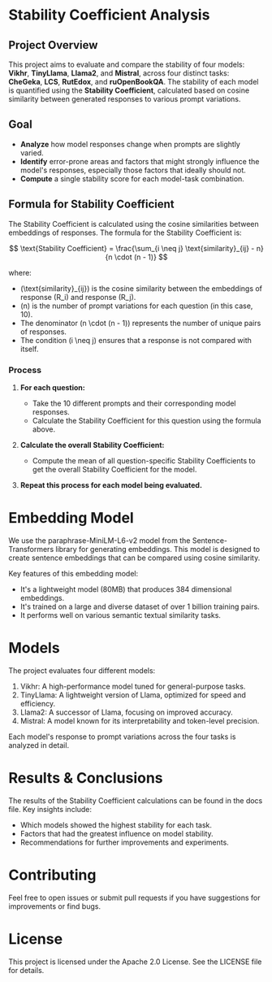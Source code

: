 # Stability Coefficient Analysis

## Project Overview
This project aims to evaluate and compare the stability of four models: **Vikhr**, **TinyLlama**, **Llama2**, and **Mistral**, across four distinct tasks: **CheGeka**, **LCS**, **RutEdox**, and **ruOpenBookQA**. 
The stability of each model is quantified using the **Stability Coefficient**, calculated based on cosine similarity between generated responses to various prompt variations.

## Goal
- **Analyze** how model responses change when prompts are slightly varied.
- **Identify** error-prone areas and factors that might strongly influence the model's responses, especially those factors that ideally should not.
- **Compute** a single stability score for each model-task combination.

## Formula for Stability Coefficient

The Stability Coefficient is calculated using the cosine similarities between embeddings of responses. The formula for the Stability Coefficient is:

$$
\text{Stability Coefficient} = \frac{\sum_{i \neq j} \text{similarity}_{ij} - n}{n \cdot (n - 1)}
$$

where:

- \(\text{similarity}_{ij}\) is the cosine similarity between the embeddings of response \(R_i\) and response \(R_j\).
- \(n\) is the number of prompt variations for each question (in this case, 10).
- The denominator \(n \cdot (n - 1)\) represents the number of unique pairs of responses.
- The condition \(i \neq j\) ensures that a response is not compared with itself.
  
### Process

1. **For each question:**
   - Take the 10 different prompts and their corresponding model responses.
   - Calculate the Stability Coefficient for this question using the formula above.

2. **Calculate the overall Stability Coefficient:**
   - Compute the mean of all question-specific Stability Coefficients to get the overall Stability Coefficient for the model.

3. **Repeat this process for each model being evaluated.**

   

# Embedding Model
We use the paraphrase-MiniLM-L6-v2 model from the Sentence-Transformers library for generating embeddings. This model is designed to create sentence embeddings that can be compared using cosine similarity.

Key features of this embedding model:
- It's a lightweight model (80MB) that produces 384 dimensional embeddings.
- It's trained on a large and diverse dataset of over 1 billion training pairs.
- It performs well on various semantic textual similarity tasks.

# Models
The project evaluates four different models:

1. Vikhr: A high-performance model tuned for general-purpose tasks.
2. TinyLlama: A lightweight version of Llama, optimized for speed and efficiency.
3. Llama2: A successor of Llama, focusing on improved accuracy.
4. Mistral: A model known for its interpretability and token-level precision.
   
Each model's response to prompt variations across the four tasks is analyzed in detail.

# Results & Conclusions
The results of the Stability Coefficient calculations can be found in the docs file. Key insights include:

- Which models showed the highest stability for each task.
- Factors that had the greatest influence on model stability.
- Recommendations for further improvements and experiments.

# Contributing
Feel free to open issues or submit pull requests if you have suggestions for improvements or find bugs.

# License
This project is licensed under the Apache 2.0 License. See the LICENSE file for details.
